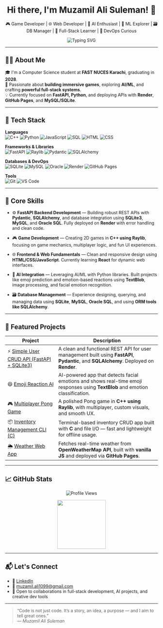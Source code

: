 <h1 align="center">Hi there, I'm Muzamil Ali Suleman! 👋</h1>
<p align="center">
  🎮 Game Developer | 🌐 Web Developer | 🤖 AI Enthusiast | 🧠 ML Explorer | 🗃️ DB Manager | 🧩 Full-Stack Learner | 🚀 DevOps Curious
</p>

<p align="center">
  <img src="https://readme-typing-svg.herokuapp.com?font=Fira+Code&size=24&pause=1000&color=0A7EB6&center=true&width=800&lines=Aspiring+Software+Engineer;Full-Stack+FastAPI+Developer;AI+%26+ML+Explorer;DevOps+%26+Deployment+Learner" alt="Typing SVG" />
</p>

---

## 👨‍💻 About Me

🎓 I'm a Computer Science student at **FAST NUCES Karachi**, graduating in **2028**.  
🧠 Passionate about **building immersive games**, exploring **AI/ML**, and crafting **powerful full-stack systems**.  
💡 Currently focused on **FastAPI, Python**, and deploying APIs with **Render**, **GitHub Pages**, and **MySQL/SQLite**.

---

## 🧰 Tech Stack

**Languages**  
![C++](https://img.shields.io/badge/C++-00599C?style=for-the-badge&logo=cplusplus&logoColor=white)
![Python](https://img.shields.io/badge/Python-3776AB?style=for-the-badge&logo=python&logoColor=white)
![JavaScript](https://img.shields.io/badge/JavaScript-F7DF1E?style=for-the-badge&logo=javascript&logoColor=black)
![SQL](https://img.shields.io/badge/SQL-4479A1?style=for-the-badge&logo=postgresql&logoColor=white)
![HTML](https://img.shields.io/badge/HTML5-E34F26?style=for-the-badge&logo=html5&logoColor=white)
![CSS](https://img.shields.io/badge/CSS3-1572B6?style=for-the-badge&logo=css3&logoColor=white)

**Frameworks & Libraries**  
![FastAPI](https://img.shields.io/badge/FastAPI-005571?style=for-the-badge&logo=fastapi)
![Raylib](https://img.shields.io/badge/Raylib-000000?style=for-the-badge)
![Pydantic](https://img.shields.io/badge/Pydantic-306998?style=for-the-badge&logo=python&logoColor=white)
![SQLAlchemy](https://img.shields.io/badge/SQLAlchemy-F00020?style=for-the-badge)

**Databases & DevOps**  
![SQLite](https://img.shields.io/badge/SQLite-07405E?style=for-the-badge&logo=sqlite&logoColor=white)
![MySQL](https://img.shields.io/badge/MySQL-4479A1?style=for-the-badge&logo=mysql&logoColor=white)
![Oracle](https://img.shields.io/badge/OracleSQL-F80000?style=for-the-badge&logo=oracle&logoColor=white)
![Render](https://img.shields.io/badge/Render-00979D?style=for-the-badge&logo=render&logoColor=white)
![GitHub Pages](https://img.shields.io/badge/GitHub%20Pages-121013?style=for-the-badge&logo=github&logoColor=white)

**Tools**  
![Git](https://img.shields.io/badge/Git-F05032?style=for-the-badge&logo=git&logoColor=white)
![VS Code](https://img.shields.io/badge/VS%20Code-007ACC?style=for-the-badge&logo=visual-studio-code&logoColor=white)

---

## 🚀 Core Skills

- ⚙️ **FastAPI Backend Development** — Building robust REST APIs with **Pydantic**, **SQLAlchemy**, and database integration using **SQLite3**, **MySQL**, and **Oracle SQL**. Fully deployed on **Render** with error handling and clean code.

- 🎮 **Game Development** — Creating 2D games in **C++ using Raylib**, focusing on game mechanics, multiplayer logic, and fun UI experiences.

- 🌐 **Frontend & Web Fundamentals** — Clean and responsive design using **HTML/CSS/JavaScript**. Currently learning **React** for dynamic web interfaces.

- 🤖 **AI Integration** — Leveraging AI/ML with Python libraries. Built projects like emoji prediction and emotion-based reactions using **TextBlob**, image processing, and facial emotion recognition.

- 🗃️ **Database Management** — Experience designing, querying, and managing data using **SQLite**, **MySQL**, **Oracle SQL**, and using **ORM tools like SQLAlchemy**.

---

## 🔧 Featured Projects

| Project | Description |
|--------|-------------|
| ⚡ [Simple User CRUD API (FastAPI + SQLite3)](https://muzamilalisuleman.github.io/Simple-User-CRUD-API-FastAPI-SQLite3/) | A clean and functional REST API for user management built using **FastAPI**, **Pydantic**, and **SQLAlchemy**. Deployed on **Render**. |
| 😄 [Emoji Reaction AI](https://muzamilalisuleman.github.io/EMOJI-REACTION-AI-INTEGRATED/) | AI-powered app that detects facial emotions and shows real-time emoji responses using **TextBlob** and emotion classification. |
| 🎮 [Multiplayer Pong Game](https://github.com/MUZAMILALISULEMAN/Pong-OOP) | A polished Pong game in **C++ using Raylib**, with multiplayer, custom visuals, and smooth UX. |
| 📦 [Inventory Management CLI (C)](https://github.com/MUZAMILALISULEMAN/Inventory-Management-System-C) | Terminal-based inventory CRUD app built with **C** and file I/O — fast and lightweight for offline usage. |
| 🌦️ [Weather Web App](https://muzamilalisuleman.github.io/Weather-Masters-Simple-Dynamic-Weather-App/) | Fetches real-time weather from **OpenWeatherMap API**, built with **vanilla JS** and deployed via **GitHub Pages**. |

---

## 📈 GitHub Stats

<p align="center">
  <img src="https://komarev.com/ghpvc/?username=MUZAMILALISULEMAN&label=Profile%20views&color=0e75b6&style=flat" alt="Profile Views" />
</p>

<p align="center">
  <img src="https://github-readme-stats.vercel.app/api?username=MUZAMILALISULEMAN&show_icons=true&theme=default" height="160" />
</p>

---

## 📬 Let's Connect

- 💼 [LinkedIn](https://www.linkedin.com/in/your-linkedin-profile/)  
- 📧 [muzamil.ali1099@gmail.com](mailto:muzamil.ali1099@gmail.com)  
- 🤝 Open to collaborations in full-stack development, AI projects, and creative dev tools

---

> “Code is not just code. It’s a story, an idea, a purpose — and I aim to tell great ones.”  
> — *Muzamil Ali Suleman*
